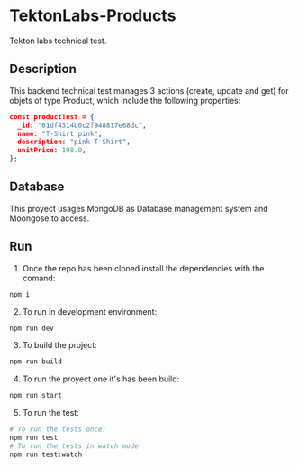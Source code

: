 # TektonLabs-Products
Tekton labs technical test.


## Description
This backend technical test manages 3 actions (create, update and get) for objets of type Product, which include the following properties:

```json
const productTest = {
  _id: "61df4314b0c2f948817e68dc",
  name: "T-Shirt pink",
  description: "pink T-Shirt",
  unitPrice: 198.0,
};
```

## Database
This proyect usages MongoDB as Database management system and Moongose to access.


## Run
1. Once the repo has been cloned install the dependencies with the comand:
```bash
npm i
```

2. To run in development environment:
```bash
npm run dev
```

3. To build the project:
```bash
npm run build
```

4. To run the proyect one it's has been build:
```bash
npm run start
```

5. To run the test:
```bash
# To run the tests once:
npm run test
# To run the tests in watch mode:
npm run test:watch
```